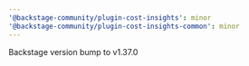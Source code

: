 ```yaml
---
'@backstage-community/plugin-cost-insights': minor
'@backstage-community/plugin-cost-insights-common': minor
---
```


Backstage version bump to v1.37.0

